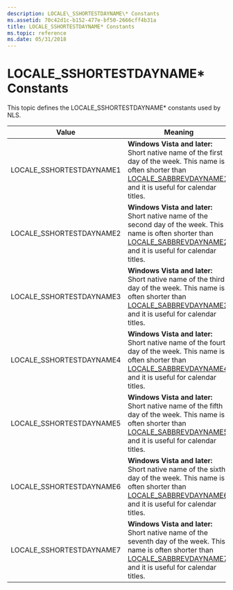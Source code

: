 ```yaml
---
description: LOCALE\_SSHORTESTDAYNAME\* Constants
ms.assetid: 70c42d1c-b152-477e-bf50-2666cff4b31a
title: LOCALE_SSHORTESTDAYNAME* Constants
ms.topic: reference
ms.date: 05/31/2018
---
```


# LOCALE\_SSHORTESTDAYNAME\* Constants

This topic defines the LOCALE\_SSHORTESTDAYNAME\* constants used by NLS.



| Value                     | Meaning                                                                                                                                                                                                       |
|---------------------------|---------------------------------------------------------------------------------------------------------------------------------------------------------------------------------------------------------------|
| LOCALE\_SSHORTESTDAYNAME1 | **Windows Vista and later:** Short native name of the first day of the week. This name is often shorter than [LOCALE\_SABBREVDAYNAME1](locale-sabbrev-constants.md), and it is useful for calendar titles.   |
| LOCALE\_SSHORTESTDAYNAME2 | **Windows Vista and later:** Short native name of the second day of the week. This name is often shorter than [LOCALE\_SABBREVDAYNAME2](locale-sabbrev-constants.md), and it is useful for calendar titles.  |
| LOCALE\_SSHORTESTDAYNAME3 | **Windows Vista and later:** Short native name of the third day of the week. This name is often shorter than [LOCALE\_SABBREVDAYNAME3](locale-sabbrev-constants.md), and it is useful for calendar titles.   |
| LOCALE\_SSHORTESTDAYNAME4 | **Windows Vista and later:** Short native name of the fourth day of the week. This name is often shorter than [LOCALE\_SABBREVDAYNAME4](locale-sabbrev-constants.md), and it is useful for calendar titles.  |
| LOCALE\_SSHORTESTDAYNAME5 | **Windows Vista and later:** Short native name of the fifth day of the week. This name is often shorter than [LOCALE\_SABBREVDAYNAME5](locale-sabbrev-constants.md), and it is useful for calendar titles.   |
| LOCALE\_SSHORTESTDAYNAME6 | **Windows Vista and later:** Short native name of the sixth day of the week. This name is often shorter than [LOCALE\_SABBREVDAYNAME6](locale-sabbrev-constants.md), and it is useful for calendar titles.   |
| LOCALE\_SSHORTESTDAYNAME7 | **Windows Vista and later:** Short native name of the seventh day of the week. This name is often shorter than [LOCALE\_SABBREVDAYNAME7](locale-sabbrev-constants.md), and it is useful for calendar titles. |



 

 

 



